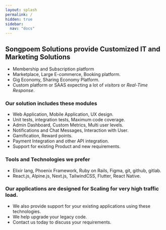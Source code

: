 ```yaml
---
layout: splash
permalink: /
hidden: true
sidebar:
  nav: "docs"
---
```


## Songpoem Solutions provide **Customized IT and Marketing Solutions**
- Membership and Subscription platform
- Marketplace, Large E-commerce, Booking platform.
- Gig Economy, Sharing Economy Platform.
- Custom platform or SAAS expecting a lot of *visitors* or *Real-Time Response*.

### Our solution includes these modules
- Web Application, Mobile Application, UX design.
- Unit tests, integration tests, Maximum code coverage.
- Admin Dashboard, Custom Metrics, Multi user levels.
- Notifications and Chat Messages, Interaction with User.
- Gamification, Reward points.
- Payment Integration and other API integration.
- Support for existing Product and new requirements.

### Tools and Technologies we prefer
- Elixir lang, Phoenix Framework, Ruby on Rails, Figma, git, github, gitlab.
- React.js, Alpine.js, Next.js, TailwindCSS, Flutter, React Native.

### Our applications are designed for Scaling for very high traffic load. 
- We also provide support for your existing applications using these technologies.
- We help upgrade your legacy code.
- Contact us today to discuss your requirements.